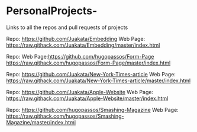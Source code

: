 # PersonalProjects-
Links to all the repos and pull requests of projects

Repo: https://github.com/Juakata/Embedding  Web Page: https://raw.githack.com/Juakata/Embedding/master/index.html

Repo:  Web Page:https://github.com/hugopassos/Form-Page https://raw.githack.com/hugopassos/Form-Page/master/index.html

Repo: https://github.com/Juakata/New-York-Times-article Web Page: https://raw.githack.com/Juakata/New-York-Times-article/master/index.html

Repo: https://github.com/Juakata/Apple-Website Web Page: https://raw.githack.com/Juakata/Apple-Website/master/index.html

Repo: https://github.com/hugopassos/Smashing-Magazine Web Page: https://raw.githack.com/hugopassos/Smashing-Magazine/master/index.html
